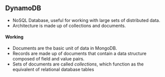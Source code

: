 ## DynamoDB

- NoSQL Database, useful for working with large sets of distributed data.
- Architecture is made up of collections and documents.

#### Working

-  Documents are the basic unit of data in MongoDB.
- Records  are made up of documents that contain a data structure composed of field and value pairs.
- Sets of documents are called *collections*, which function as the equivalent of relational database tables

